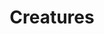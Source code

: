 ---
layout: post
title: Creatures
name: creatures
img: Creatures2.png
alt: image-alt
description: "Their be monsters!"
image_items: [
    {
        title: Creatures,
        img: Creatures_1.png,
        description: "This is a description"
    },
    {
        img: Creatures_PR (6).png,
        description: "This is a description"
    },
    {
        img: Creatures_PR (6).png,
        description: "This is a description"
    },
    {
        img: Creatures_PR (6).png,
        description: "This is a description"
    },
    {
        img: Creatures_PR (6).png,
        description: "This is a description"
    },
    {
        img: Creatures_PR (6).png,
        description: "This is a description"
    },
    
]
---